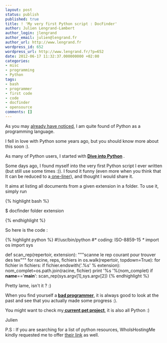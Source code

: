 ```yaml
---
layout: post
status: publish
published: true
title: ! 'My very first Python script : DocFinder'
author: Julien Lengrand-Lambert
author_login: jlengrand
author_email: julien@lengrand.fr
author_url: http://www.lengrand.fr
wordpress_id: 652
wordpress_url: http://www.lengrand.fr/?p=652
date: 2012-06-17 11:32:37.000000000 +02:00
categories:
- misc
- programming
- Python
tags:
- bash
- programmer
- first code
- code
- docfinder
- opensource
comments: []
---
```

As you may <a title="python articles" href="http://www.lengrand.fr/category/programmaing/python-2/" target="_blank">already have noticed</a>, I am quite found of Python as a programming language.

I fell in love with Python some years ago, but you should know more about this soon :).

As many of Python users, I started with<strong> <a href="http://www.diveintopython.net/">Dive into Python</a> </strong>.

Some days ago, I found myself into the very first Python script I ever written (but still use some times :)). I found it funny (even more when you think that It can be reduced to a<a title="one liners bash" href="http://www.bashoneliners.com/" target="_blank"> one-liner</a>), and thought I would share it.

It aims at listing all documents from a given extension in a folder. To use it, simply run

{% highlight bash %}

$ docfinder folder extension

{% endhighlight %}

So here is the code :

{% highlight python %}
#!/usr/bin/python
#_*_ coding: ISO-8859-15 _*_
import os
import sys

def scan_rep(repertoir, extension):
    """scanne le rep courant pour trouver des tex"""
    for racine, reps, fichiers in os.walk(repertoir, topdown=True):
        for fichier in fichiers:
            if fichier.endswith('.%s' % extension):
                nom_complet=os.path.join(racine, fichier)
                print '%s '%\(nom_complet)
if __name__=='__main__':
    scan_rep(sys.argv[1],sys.argv[2])
{% endhighlight %}

Pretty lame, isn't it ? :)

When you find yourself a<strong> <a title="bad programmer" href="https://sites.google.com/site/yacoset/Home/signs-that-you-re-a-bad-programmer" target="_blank">bad programmer</a></strong>, it is always good to look at the past and see that you actually made some progress :).

You might want to check my<strong><a title="facemovie" href="http://jlengrand.github.com/FaceMovie/" target="_blank"> current pet project</a></strong>, it is also all Python :)

Julien


P.S : If you are searching for a list of python resources, WhoIsHostingMe kindly requested me to offer <a href="http://www.whoishostingthis.com/resources/python/" >their link</a> as well.
